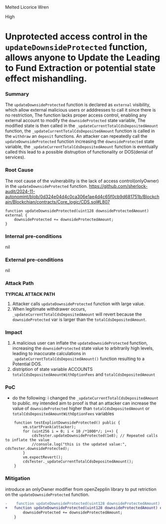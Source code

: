 Melted Licorice Wren

High

# Unprotected access control in the `updateDownsideProtected` function, allows anyone to Update the Leading to Fund Extraction or potential state effect mishandling.

### Summary

The `updateDownsideProtected` function is declared as `external` visibility, which allow external malicious users or adddresses to call it since there is no restriction, The function lacks proper access control, enabling any external account to modify the `downsideProtected` state variable, The modified state is then called in the `_updateCurrentTotalCdsDepositedAmount` function, the `_updateCurrentTotalCdsDepositedAmount` function is called in the `withdraw` an `deposit` functions. 
An attacker can repeatedly call the `updateDownsideProtected` function increasing the `downsideProtected` state variable, the `_updateCurrentTotalCdsDepositedAmount` function is eventually called this lead to a possible distruption of functionality or DOS(denial of services).

### Root Cause

The root cause of the vulnerability is the lack of access control(onlyOwner) in the `updateDownsideProtected` function.
https://github.com/sherlock-audit/2024-11-autonomint/blob/0d324e04d4c0ca306e1ae4d4c65f0cb9d681751b/Blockchain/Blockchian/contracts/Core_logic/CDS.sol#L807 

```solidity
function updateDownsideProtected(uint128 downsideProtectedAmount) external {
    downsideProtected += downsideProtectedAmount;
}
```


### Internal pre-conditions

nil 

### External pre-conditions

nil

### Attack Path

**TYPICAL ATTACK PATH**
1. Attacker calls `updateDownsideProtected` function with large value.
2. When legitimate withdrawer occurs, `_updateCurrentTotalCdsDepositedAmount` will revert because the `downsideProtected` var is larger than the `totalCdsDepositedAmount`. 

### Impact

1. A malicious user can inflate the `updateDownsideProtected` function, increasing the `downsideProtected` state value to arbitrarily high levels, leading to inaccurate calculations in `_updateCurrentTotalCdsDepositedAmount()` function resulting to a Potential DOS.
2. distription of state variable ACCOUNTS `totalCdsDepositedAmountWithOptionFees` and `totalCdsDepositedAmount`

### PoC

- do the following:
  i changed the `_updateCurrentTotalCdsDepositedAmount` to public. my intended aim to proof is that an attacker can increase the value of `downsideProtected` higher than `totalCdsDepositedAmount` or `totalCdsDepositedAmountWithOptionFees` variables
```solidity
    function testExpliotDownsideProtected() public {
        vm.startPrank(attacker);
        for (uint256 i = 0; i < 10 /*1000*/; i++) {
            cdsTester.updateDownsideProtected(1e8); // Repeated calls to inflate the value
            //console.log("this is the updated value:", cdsTester.downsideProtected);
        }
        vm.expectRevert();
        cdsTester._updateCurrentTotalCdsDepositedAmount();
    }
```


### Mitigation

introduce an onlyOwner modifier from openZepplin library to put retriction on the `updateDownsideProtected` function. 
```diff 
-    function updateDownsideProtected(uint128 downsideProtectedAmount) external {
+   function updateDownsideProtected(uint128 downsideProtectedAmount) external onlyOwner {    
        downsideProtected += downsideProtectedAmount;
    }
```